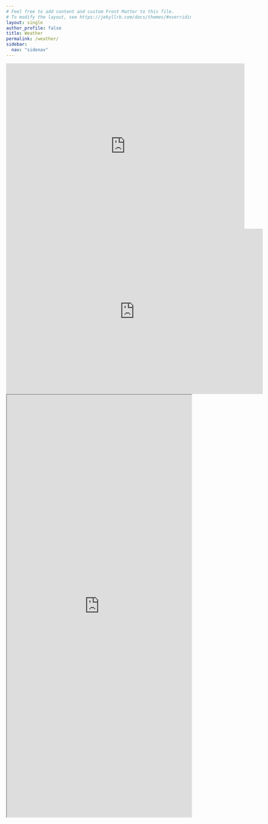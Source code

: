 ```yaml
---
# Feel free to add content and custom Front Matter to this file.
# To modify the layout, see https://jekyllrb.com/docs/themes/#overriding-theme-defaults
layout: single
author_profile: false
title: Weather
permalink: /weather/
sidebar:
  nav: "sidenav"
---
```

<iframe width="650" height="450" src="https://embed.windy.com/embed.html?type=map&location=coordinates&metricRain=default&metricTemp=default&metricWind=default&zoom=11&overlay=wind&product=ecmwf&level=surface&lat=53.314&lon=-4.617" frameborder="0"></iframe>
<iframe id="frame" width="700" height="450" src="https://www.stenalive.co.uk/holyhead.php" frameborder="0"></iframe>
<iframe src="https://camsecure.co/httpswebcam/holyhead/hollyhead.html" width="100%" height="1150px" allowfullscreen="allowfullscreen"></iframe>
